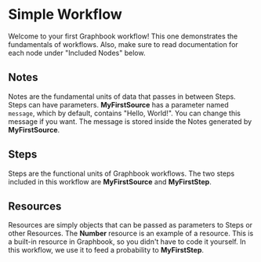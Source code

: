 # Simple Workflow

Welcome to your first Graphbook workflow!
This one demonstrates the fundamentals of workflows.
Also, make sure to read documentation for each node under "Included Nodes" below.

## Notes

Notes are the fundamental units of data that passes in between Steps.
Steps can have parameters.
**MyFirstSource** has a parameter named `message`, which by default, contains "Hello, World!".
You can change this message if you want.
The message is stored inside the Notes generated by **MyFirstSource**.

## Steps

Steps are the functional units of Graphbook workflows.
The two steps included in this workflow are **MyFirstSource** and **MyFirstStep**.

## Resources

Resources are simply objects that can be passed as parameters to Steps or other Resources.
The **Number** resource is an example of a resource.
This is a built-in resource in Graphbook, so you didn't have to code it yourself.
In this workflow, we use it to feed a probability to **MyFirstStep**.

